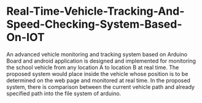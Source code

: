 # Real-Time-Vehicle-Tracking-And-Speed-Checking-System-Based-On-IOT
An advanced vehicle monitoring and tracking system based on Arduino Board and android application is designed and implemented for monitoring the school vehicle from any location A to location B at real time.  The proposed system would place inside the vehicle whose position is to be determined on the web page and monitored at real time.  In the proposed system, there is comparison between the current vehicle path and already specified path into the file system of arduino.
